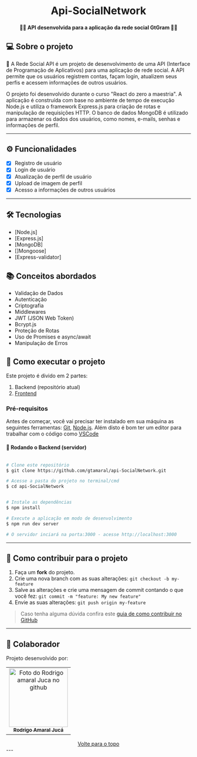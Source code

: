 </p>
<h1 align="center">
    Api-SocialNetwork 
</h1>

<h4 align="center"> 
	📖📓  API desenvolvida para a aplicação da rede social GtGram  📓📖
</h4>


</p>


## 💻 Sobre o projeto

🔎 A Rede Social API é um projeto de desenvolvimento de uma API (Interface de Programação de Aplicativos) para uma aplicação de rede social. A API permite que os usuários registrem contas, façam login, atualizem seus perfis e acessem informações de outros usuários.




O projeto foi desenvolvido durante o curso "React do zero a maestria". A aplicação é construída com base no ambiente de tempo de execução Node.js e utiliza o framework Express.js para criação de rotas e manipulação de requisições HTTP. O banco de dados MongoDB é utilizado para armazenar os dados dos usuários, como nomes, e-mails, senhas e informações de perfil.



---

## ⚙️ Funcionalidades

- [x] Registro de usuário
- [x] Login de usuário
- [x] Atualização de perfil de usuário
- [x] Upload de imagem de perfil
- [x] Acesso a informações de outros usuários

---
## 🛠 Tecnologias
- [Node.js]
- [Express.js]
- [MongoDB]
- []Mongoose]
- [Express-validator]

## 📚 Conceitos abordados

- Validação de Dados
- Autenticação 
- Criptografia
- Middlewares
- JWT (JSON Web Token)
- Bcrypt.js
- Proteção de Rotas
- Uso de Promises e async/await
- Manipulação de Erros

## 🚀 Como executar o projeto

Este projeto é divido em 2 partes:
1. Backend (repositório atual)
2. [Frontend](https://github.com/gtamaral/gtGram-frontend)


### Pré-requisitos

Antes de começar, você vai precisar ter instalado em sua máquina as seguintes ferramentas:
[Git](https://git-scm.com), [Node.js](https://nodejs.org/en/). 
Além disto é bom ter um editor para trabalhar com o código como [VSCode](https://code.visualstudio.com/)

#### 🎲 Rodando o Backend (servidor)

```bash

# Clone este repositório
$ git clone https://github.com/gtamaral/api-SocialNetwork.git

# Acesse a pasta do projeto no terminal/cmd
$ cd api-SocialNetwork


# Instale as dependências
$ npm install

# Execute a aplicação em modo de desenvolvimento
$ npm run dev server

# O servidor inciará na porta:3000 - acesse http://localhost:3000 

```
---


    

## 💪 Como contribuir para o projeto

1. Faça um **fork** do projeto.
2. Crie uma nova branch com as suas alterações: `git checkout -b my-feature`
3. Salve as alterações e crie uma mensagem de commit contando o que você fez: `git commit -m "feature: My new feature"`
4. Envie as suas alterações: `git push origin my-feature`
> Caso tenha alguma dúvida confira este [guia de como contribuir no GitHub](./CONTRIBUTING.md)

---

## 🤝 Colaborador

Projeto desenvolvido por:

<table>
  <tr>
    <td align="center">
      <a href="#">
        <img src="https://github.com/gtamaral.png" width="160px;" alt="Foto do Rodrigo amaral Juca no github"/><br>
        <sub>
          <b>Rodrigo Amaral Jucá</b>
        </sub>
      </a>
    </td>
  </tr>
</table>


<div align="center">
  <a href="#top">Volte para o topo</a>
</div>
---



